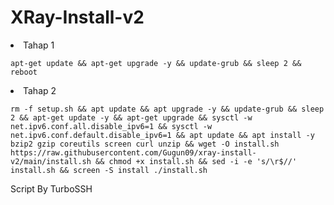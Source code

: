# XRay-Install-v2

<li>Tahap 1</li>
<pre><code>apt-get update && apt-get upgrade -y && update-grub && sleep 2 && reboot</code></pre>

<li>Tahap 2</li>
<pre><code>rm -f setup.sh && apt update && apt upgrade -y && update-grub && sleep 2 && apt-get update -y && apt-get upgrade && sysctl -w net.ipv6.conf.all.disable_ipv6=1 && sysctl -w net.ipv6.conf.default.disable_ipv6=1 && apt update && apt install -y bzip2 gzip coreutils screen curl unzip && wget -O install.sh https://raw.githubusercontent.com/Gugun09/xray-install-v2/main/install.sh && chmod +x install.sh && sed -i -e 's/\r$//' install.sh && screen -S install ./install.sh</code></pre>

Script By TurboSSH
